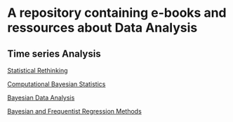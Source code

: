 # A repository containing e-books and ressources about Data Analysis


## Time series Analysis


[Statistical Rethinking](https://github.com/JRigh/Books-of-Statistics/blob/1e31d0839f52ab79b1a78e1f44752edebf127c5f/Bayesian%20Statistics/Statistical%20Rethinking.pdf)


[Computational Bayesian Statistics](https://github.com/JRigh/Books-of-Statistics/blob/49c15b5168f621feb38706936b1212bd3494d0c6/Bayesian%20Statistics/computational_bayesian_statistics_an_introduction_Turkman.pdf)


[Bayesian Data Analysis](https://github.com/JRigh/Books-of-Statistics/blob/1e31d0839f52ab79b1a78e1f44752edebf127c5f/Bayesian%20Statistics/bayesian_data_analysis.pdf)


[Bayesian and Frequentist Regression Methods](https://github.com/JRigh/Books-of-Statistics/blob/1e31d0839f52ab79b1a78e1f44752edebf127c5f/Bayesian%20Statistics/Bayesian%20and%20Frequentist%20Regression%20Methods%20-%20Jon%20Wakefield%2C%202013%20-%20978-1-4419-0925-1.pdf)

